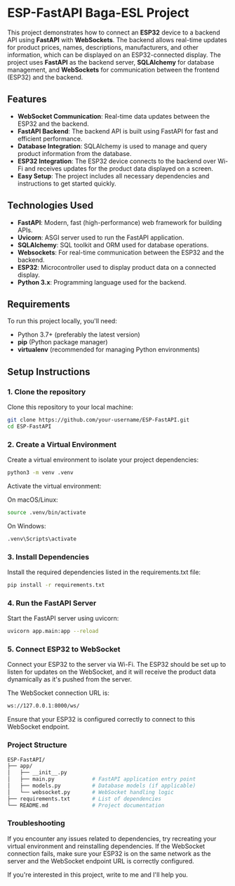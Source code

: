 # ESP-FastAPI Baga-ESL Project 

This project demonstrates how to connect an **ESP32** device to a backend API using **FastAPI** with **WebSockets**. The backend allows real-time updates for product prices, names, descriptions, manufacturers, and other information, which can be displayed on an ESP32-connected display. The project uses **FastAPI** as the backend server, **SQLAlchemy** for database management, and **WebSockets** for communication between the frontend (ESP32) and the backend.

## Features

- **WebSocket Communication**: Real-time data updates between the ESP32 and the backend.
- **FastAPI Backend**: The backend API is built using FastAPI for fast and efficient performance.
- **Database Integration**: SQLAlchemy is used to manage and query product information from the database.
- **ESP32 Integration**: The ESP32 device connects to the backend over Wi-Fi and receives updates for the product data displayed on a screen.
- **Easy Setup**: The project includes all necessary dependencies and instructions to get started quickly.

## Technologies Used

- **FastAPI**: Modern, fast (high-performance) web framework for building APIs.
- **Uvicorn**: ASGI server used to run the FastAPI application.
- **SQLAlchemy**: SQL toolkit and ORM used for database operations.
- **Websockets**: For real-time communication between the ESP32 and the backend.
- **ESP32**: Microcontroller used to display product data on a connected display.
- **Python 3.x**: Programming language used for the backend.

## Requirements

To run this project locally, you'll need:

- Python 3.7+ (preferably the latest version)
- **pip** (Python package manager)
- **virtualenv** (recommended for managing Python environments)

## Setup Instructions

### 1. Clone the repository

Clone this repository to your local machine:

```bash
git clone https://github.com/your-username/ESP-FastAPI.git
cd ESP-FastAPI
```

### 2. Create a Virtual Environment

Create a virtual environment to isolate your project dependencies:
```bash
python3 -m venv .venv
```
Activate the virtual environment:

On macOS/Linux:
```bash
source .venv/bin/activate
```
On Windows:
```bash
.venv\Scripts\activate
```

### 3. Install Dependencies
Install the required dependencies listed in the requirements.txt file:
```bash
pip install -r requirements.txt
```
### 4. Run the FastAPI Server
Start the FastAPI server using uvicorn:
```bash
uvicorn app.main:app --reload
```
### 5. Connect ESP32 to WebSocket
Connect your ESP32 to the server via Wi-Fi. The ESP32 should be set up to listen for updates on the WebSocket, and it will receive the product data dynamically as it's pushed from the server.

The WebSocket connection URL is:
```bash
ws://127.0.0.1:8000/ws/
```
Ensure that your ESP32 is configured correctly to connect to this WebSocket endpoint.

### Project Structure
```bash
ESP-FastAPI/
├── app/
│   ├── __init__.py
│   ├── main.py            # FastAPI application entry point
│   ├── models.py          # Database models (if applicable)
│   └── websocket.py       # WebSocket handling logic
├── requirements.txt       # List of dependencies
└── README.md              # Project documentation
```
### Troubleshooting

If you encounter any issues related to dependencies, try recreating your virtual environment and reinstalling dependencies.
If the WebSocket connection fails, make sure your ESP32 is on the same network as the server and the WebSocket endpoint URL is correctly configured.

If you're interested in this project, write to me and I'll help you. 


